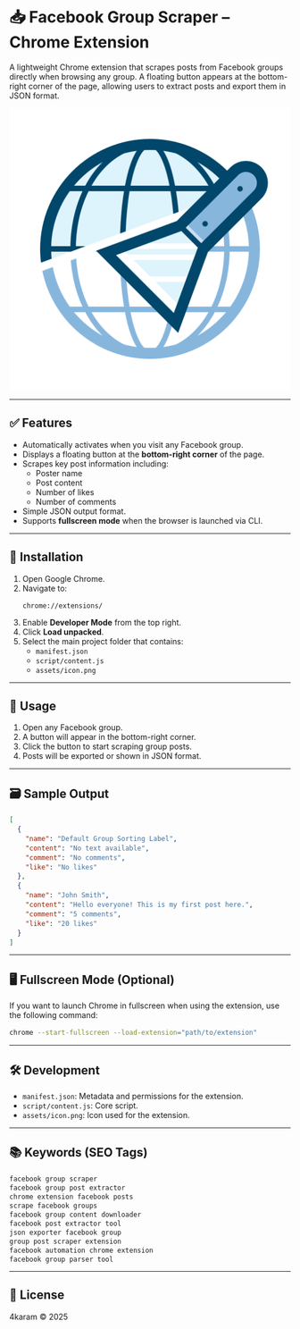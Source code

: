 # 📥 Facebook Group Scraper – Chrome Extension

A lightweight Chrome extension that scrapes posts from Facebook groups directly when browsing any group. A floating button appears at the bottom-right corner of the page, allowing users to extract posts and export them in JSON format.

![Facebook Group Scraper Icon](assets/icon.png)

---

## ✅ Features

- Automatically activates when you visit any Facebook group.
- Displays a floating button at the **bottom-right corner** of the page.
- Scrapes key post information including:
    - Poster name
    - Post content
    - Number of likes
    - Number of comments
- Simple JSON output format.
- Supports **fullscreen mode** when the browser is launched via CLI.

---

## 🧩 Installation

1. Open Google Chrome.
2. Navigate to:
   ```
   chrome://extensions/
   ```
3. Enable **Developer Mode** from the top right.
4. Click **Load unpacked**.
5. Select the main project folder that contains:
    - `manifest.json`
    - `script/content.js`
    - `assets/icon.png`

---

## 🚀 Usage

1. Open any Facebook group.
2. A button will appear in the bottom-right corner.
3. Click the button to start scraping group posts.
4. Posts will be exported or shown in JSON format.

---

## 🗃️ Sample Output

```json
[
  {
    "name": "Default Group Sorting Label",
    "content": "No text available",
    "comment": "No comments",
    "like": "No likes"
  },
  {
    "name": "John Smith",
    "content": "Hello everyone! This is my first post here.",
    "comment": "5 comments",
    "like": "20 likes"
  }
]
```

---

## 🖥️ Fullscreen Mode (Optional)

If you want to launch Chrome in fullscreen when using the extension, use the following command:

```bash
chrome --start-fullscreen --load-extension="path/to/extension"
```

---

## 🛠 Development

- `manifest.json`: Metadata and permissions for the extension.
- `script/content.js`: Core script.
- `assets/icon.png`: Icon used for the extension.

---

## 📚 Keywords (SEO Tags)

```
facebook group scraper
facebook group post extractor
chrome extension facebook posts
scrape facebook groups
facebook group content downloader
facebook post extractor tool
json exporter facebook group
group post scraper extension
facebook automation chrome extension
facebook group parser tool
```

---

## 🪪 License

4karam © 2025
